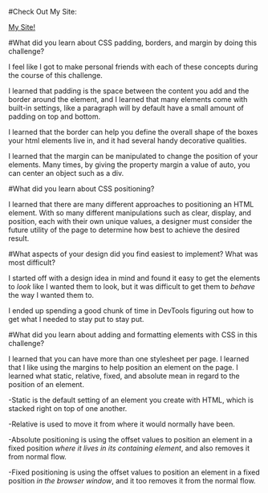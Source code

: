 
#Check Out My Site:

[My Site!](http://davidhostios.github.io/ "My Site!")

#What did you learn about CSS padding, borders, and margin by doing this challenge?

I feel like I got to make personal friends with each of these concepts
during the course of this challenge.

I learned that padding is the space between the content you add and the 
border around the element, and I learned that many elements come 
with built-in settings, like a paragraph will by default have a small
amount of padding on top and bottom. 

I learned that the border can help you define the overall shape of the 
boxes your html elements live in, and it had several handy decorative 
qualities. 

I learned that the margin can be manipulated to change the position
of your elements. Many times, by giving the property margin a value 
of auto, you can center an object such as a div. 

#What did you learn about CSS positioning?

I learned that there are many different approaches to positioning an
HTML element. With so many different manipulations such as clear, 
display, and position, each with their own unique values, a designer 
must consider the future utility of the page to determine how best to 
achieve the desired result. 

#What aspects of your design did you find easiest to implement? What was most difficult?

I started off with a design idea in mind and found it easy to get the
elements to <em>look</em> like I wanted them to look, but it was
difficult to get them to <em>behave</em> the way I wanted them to. 

I ended up spending a good chunk of time in DevTools figuring out
how to get what I needed to stay put to stay put. 

#What did you learn about adding and formatting elements with CSS in this challenge?

I learned that you can have more than one stylesheet per page. 
I learned that I like using the margins to help position an element
on the page. I learned what static, relative, fixed, and absolute 
mean in regard to the position of an element. 

-Static is the default setting of an element you create with HTML, 
which is stacked right on top of one another. 

-Relative is used to move it from where it would normally have been. 

-Absolute positioning is using the offset values to position
an element in a fixed position <em>where it lives in its 
containing element</em>, and also removes it from normal flow. 

-Fixed positioning is using the offset values to position
an element in a fixed position <em>in the browser window</em>,
and it too removes it from the normal flow. 

